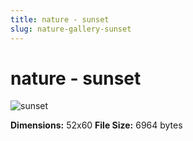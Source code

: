 ```yaml
---
title: nature - sunset
slug: nature-gallery-sunset
---
```


# nature - sunset

![sunset](gallery/nature/sunset.png)

**Dimensions:** 52x60
**File Size:** 6964 bytes
